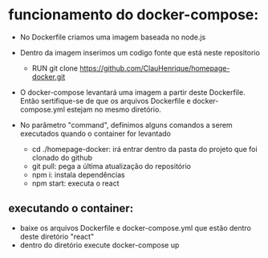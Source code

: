 # funcionamento do docker-compose:

- No Dockerfile criamos uma imagem baseada no node.js
- Dentro da imagem inserimos um codigo fonte que está neste repositorio
  - RUN git clone https://github.com/ClauHenrique/homepage-docker.git

- O docker-compose levantará uma imagem a partir deste Dockerfile. Então sertifique-se de que os arquivos Dockerfile e docker-compose.yml estejam no mesmo diretório.
- No parâmetro "command", definimos alguns comandos a serem executados quando o container for levantado
  - cd ./homepage-docker: irá entrar dentro da pasta do projeto que foi clonado do github
  - git pull: pega a última atualização do repositório
  - npm i: instala dependências
  - npm start: executa o react

## executando o container:
- baixe os arquivos Dockerfile e docker-compose.yml que estão dentro deste diretório "react"
- dentro do diretório execute docker-compose up
